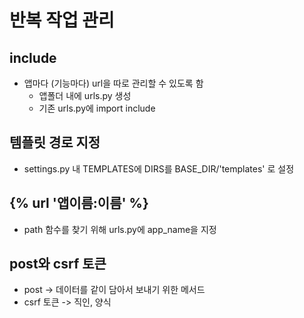 # 반복 작업 관리

## include

- 앱마다 (기능마다) url을 따로 관리할 수 있도록 함
    - 앱폴더 내에 urls.py 생성
    - 기존 urls.py에 import include

## 템플릿 경로 지정
- settings.py 내 TEMPLATES에 DIRS를 BASE_DIR/'templates' 로 설정

## {% url '앱이름:이름' %}
- path 함수를 찾기 위해 urls.py에 app_name을 지정

## post와 csrf 토큰
- post -> 데이터를 같이 담아서 보내기 위한 메서드
- csrf 토큰 -> 직인, 양식